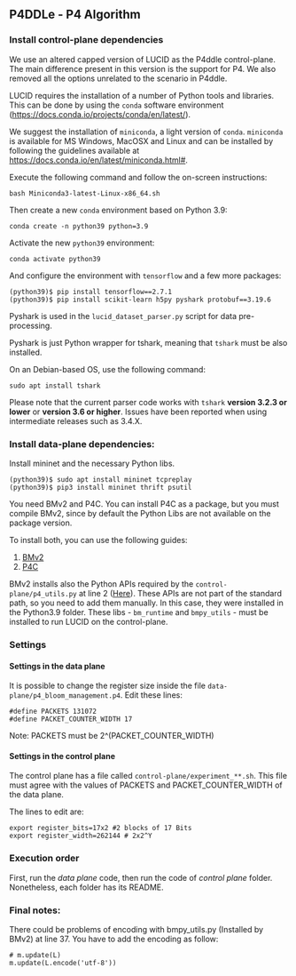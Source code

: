 ## P4DDLe - P4 Algorithm

### Install control-plane dependencies

We use an altered capped version of LUCID as the P4ddle control-plane. The main difference present in this version is the support for P4. We also removed all the options unrelated to the scenario in P4ddle.

LUCID requires the installation of a number of Python tools and libraries. This can be done by using the ```conda``` software environment (https://docs.conda.io/projects/conda/en/latest/).

We suggest the installation of ```miniconda```, a light version of ```conda```. ```miniconda``` is available for MS Windows, MacOSX and Linux and can be installed by following the guidelines available at https://docs.conda.io/en/latest/miniconda.html#. 

Execute the following command and follow the on-screen instructions:

```
bash Miniconda3-latest-Linux-x86_64.sh
```

Then create a new ```conda``` environment based on Python 3.9:

```
conda create -n python39 python=3.9
```

Activate the new ```python39``` environment:

```
conda activate python39
```

And configure the environment with ```tensorflow``` and a few more packages:

```
(python39)$ pip install tensorflow==2.7.1
(python39)$ pip install scikit-learn h5py pyshark protobuf==3.19.6
```

Pyshark is used in the ```lucid_dataset_parser.py``` script for data pre-processing.

Pyshark is just Python wrapper for tshark, meaning that ```tshark``` must be also installed. 

On an Debian-based OS, use the following command:

```
sudo apt install tshark
```

Please note that the current parser code works with ```tshark``` **version 3.2.3 or lower** or **version 3.6 or higher**. Issues have been reported when using intermediate releases such as 3.4.X.

### Install data-plane dependencies:

Install mininet and the necessary Python libs.

```
(python39)$ sudo apt install mininet tcpreplay
(python39)$ pip3 install mininet thrift psutil
```

You need BMv2 and P4C. You can install P4C as a package, but you must compile BMv2, since by default the Python Libs are not available on the package version. 

To install both, you can use the following guides:

1. [BMv2](https://github.com/p4lang/behavioral-model)
2. [P4C](https://github.com/p4lang/p4c)

BMv2 installs also the Python APIs required by the ```control-plane/p4_utils.py``` at line 2 ([Here](https://gitlab.com/Mendozz/master-thesis-ddos-detection-via-ml-and-programmable-data-planes/-/blob/p4-test/control-plane/p4_util.py#L2)). These APIs are not part of the standard path, so you need to add them manually. In this case, they were installed in the Python3.9 folder. These libs - ``` bm_runtime ``` and ``` bmpy_utils ``` - must be installed to run LUCID on the control-plane.

### Settings

#### Settings in the data plane
It is possible to change the register size inside the file  ```data-plane/p4_bloom_management.p4```. Edit these lines:

```
#define PACKETS 131072
#define PACKET_COUNTER_WIDTH 17
```
Note: PACKETS must be 2^(PACKET_COUNTER_WIDTH)

#### Settings in the control plane
The control plane has a file called  ```control-plane/experiment_**.sh```. This file must agree with the values of PACKETS and PACKET_COUNTER_WIDTH of the data plane.

The lines to edit are:
```
export register_bits=17x2 #2 blocks of 17 Bits
export register_width=262144 # 2x2^Y
```

### Execution order
First, run the _data plane_ code, then run the code of _control plane_ folder. Nonetheless, each folder has its README.

### Final notes:
There could be problems of encoding with bmpy_utils.py (Installed by BMv2) at line 37. You have to add the encoding as follow:

```
# m.update(L) 
m.update(L.encode('utf-8'))
```
